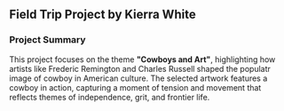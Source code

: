 ## Field Trip Project by Kierra White

### Project Summary
This project focuses on the theme **"Cowboys and Art"**, highlighting how artists like Frederic Remington and Charles Russell shaped the populatr image of cowboy in American culture. The selected artwork features a cowboy in action, capturing a moment of tension and movement that reflects themes of independence, grit, and frontier life.

